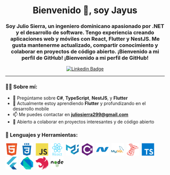 <div id="header" align="center">
    <h1 align="center">Bienvenido 👋, soy Jayus</h1>
    <h3 align="center">
Soy Julio Sierra, un ingeniero dominicano apasionado por .NET y el desarrollo de software. Tengo experiencia creando aplicaciones web y móviles con React, Flutter y NestJS. Me gusta mantenerme actualizado, compartir conocimiento y colaborar en proyectos de código abierto. ¡Bienvenido a mi perfil de GitHub!
        <strong>¡Bienvenido a mi perfil de GitHub!</strong>
    </h3>
</div>

<div id="badges" align="center">
    <a href="https://www.linkedin.com/in/julio-sierra-jimenez/" target="_blank">
        <img src="https://img.shields.io/badge/LinkedIn-Julio%20Sierra-informational" alt="Linkedin Badge" />
    </a>
</div>

---

### 👨‍💻 Sobre mí:

- 💬 Pregúntame sobre **C#**, **TypeScript**, **NestJS**, y **Flutter**
- 🌱 Actualmente estoy aprendiendo **Flutter** y profundizando en el desarrollo mobile
- 📫 Me puedes contactar en **juliosierra299@gmail.com**
- 🤝 Abierto a colaborar en proyectos interesantes y de código abierto

<!-- - 🌐 Website [youdevs.com](youdevs.com) -->

<div align="left">
    <h3>🔨 Lenguajes y Herramientas:</h3>
    <div>
        <img src="https://github.com/devicons/devicon/blob/master/icons/html5/html5-original.svg" title="HTML5" alt="HTML" width="40" height="40"/>&nbsp;
        <img src="https://github.com/devicons/devicon/blob/master/icons/css3/css3-plain-wordmark.svg"  title="CSS3" alt="CSS" width="40" height="40"/>&nbsp;
        <img src="https://github.com/devicons/devicon/blob/master/icons/javascript/javascript-original.svg" title="JavaScript" alt="JavaScript" width="40" height="40"/>&nbsp;
        <img src="https://github.com/devicons/devicon/blob/master/icons/react/react-original-wordmark.svg" title="React" alt="React" width="40" height="40"/>&nbsp;
        <img src="https://github.com/devicons/devicon/blob/master/icons/materialui/materialui-original.svg" title="MAterial UI" alt="Material UI" width="40" height="40"/>&nbsp;
        <img src="https://github.com/devicons/devicon/blob/master/icons/csharp/csharp-plain.svg" title="CSharp" alt="Csharp" width="40" height="40"/>&nbsp;
        <img src="https://github.com/devicons/devicon/blob/master/icons/dot-net/dot-net-plain.svg" title=".Net" alt=".Net" width="40" height="40"/>&nbsp;
        <img src="https://github.com/devicons/devicon/blob/master/icons/mysql/mysql-original-wordmark.svg" title="MySQL"  alt="MySQL" width="40" height="40"/>&nbsp;
        <img src="https://github.com/devicons/devicon/blob/master/icons/microsoftsqlserver/microsoftsqlserver-plain.svg" title="SQLServer"  alt="MySQL" width="40" height="40"/>&nbsp;
        <img src="https://github.com/devicons/devicon/blob/master/icons/typescript/typescript-original.svg" title="TypeScript"  alt="TypeScript" width="40" height="40"/>&nbsp;
        <img src="https://github.com/devicons/devicon/blob/master/icons/flutter/flutter-original.svg" title="Flutter"  alt="TypeScript" width="40" height="40"/>&nbsp;
        <img src="https://github.com/devicons/devicon/blob/master/icons/dart/dart-original.svg" title="Dart"  alt="TypeScript" width="40" height="40"/>&nbsp;
        <img src="https://github.com/devicons/devicon/blob/master/icons/nestjs/nestjs-original.svg" title="Nest"  alt="TypeScript" width="40" height="40"/>&nbsp;
        <img src="https://github.com/devicons/devicon/blob/master/icons/nodejs/nodejs-original-wordmark.svg" title="NodeJs"  alt="TypeScript" width="40" height="40"/>&nbsp;
        
        
            
</div>
